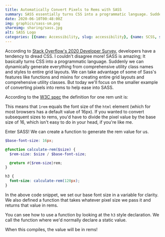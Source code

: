 ```yaml
---
title: Automatically Convert Pixels to Rems with SASS
summary: SASS essentially turns CSS into a programmatic language. Suddenly we can dynamically generate everything from comprehensive utility class names and styles to entire grid layouts.  In this post we'll take advantage of SASS functions to convert pixels to rems without all the ugly math.
date: 2020-06-10T00:48:00Z
img: graphics/sass-sm.png
shareimg: sharing/sass.jpg
alt: SASS Logo
categories: [{name: Accessibility, slug: accessibility}, {name: SCSS, slug: scss}]
---
```



<p class="drop-cap">According to <a href="https://insights.stackoverflow.com/survey/2020#technology-most-loved-dreaded-and-wanted-languages-loved" target="_blank" rel="noopener noreferrer">Stack Overflow's 2020 Developer Survey</a>, developers have a tendency to dread CSS. I couldn't disagree more! SASS is amazing; It basically turns CSS into a programmatic language. Suddenly we can dynamically generate everything from comprehensive utility class names and styles to entire grid layouts. We can take advantage of some of Sass's features like functions and mixins for creating entire grid layouts and comprehensive utility classes.  But today we'll focus on the smaller example of converting pixels into rems to help ease into SASS.</p>

According to the <a href="http://www.w3.org/TR/2013/CR-css3-values-20130730/#font-relative-lengths" target="_blank" rel="noopener noreferrer">W3C spec</a> the definition for one rem unit is:

<quote>
  <template #quote>One rem is equal to the computed value of the font-size on the root element. When specified on the font-size property of the root element, the rem units refer to the property’s initial value.</template>
</quote>

This means that `1rem` equals the font size of the `html` element (which for most browsers has a default value of 16px). If you wanted to convert subsequent sizes to rems, you'd have to divide the pixel value by the base size of 16, which isn't easy to do in your head, if you're like me.

Enter SASS! We can create a function to generate the rem value for us.

```scss
$base-font-size: 16px;

@function calculate-rem($size) {
  $rem-size: $size / $base-font-size;

  @return #{$rem-size}rem;
}

h3 {
  font-size: calculate-rem(120px);
}
```

In the above code snippet, we set our base font size in a variable for clarity. We also defined a function that takes whatever pixel size we pass it and returns that value in rems.

You can see how to use a function by looking at the `h3` style declaration. We call the function where we'd normally declare a static value.

When this compiles, the value will be in rems!


